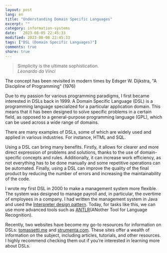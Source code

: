 ```yaml
--- 
layout: post
lang: en
title: "Understanding Domain Specific Languages"
excerpt: ""
category: information-systems
date:   2023-08-05 22:45:33
modified: 2023-08-08 22:45:33
tags: ["DSL (Domain Specific Languages)"]
comments: true
share: true
---
```


> Simplicity is the ultimate sophistication.  
> <cite>Leonardo da Vinci</cite>

The concept has been revisited in modern times by Edsger W. Dijkstra, "A Discipline of Programming" (1976)

Due to my passion for various programming paradigms, I first became interested in DSLs back in 1999. A Domain Specific Language (DSL) is a programming language specialized for a particular application domain. This means that it has been designed to solve specific problems in a certain field, as opposed to a general-purpose programming language (GPL), which can be used across a wide range of domains.

There are many examples of DSLs, some of which are widely used and applied in various industries. For instance, HTML and SQL.

Using a DSL can bring many benefits. Firstly, it allows for clearer and more direct expression of problems and solutions, thanks to the use of domain-specific concepts and rules. Additionally, it can increase work efficiency, as not everything has to be done manually and some repetitive operations can be automated. Finally, using a DSL can improve the quality of the final product by reducing the number of errors and increasing the maintainability of the code.

I wrote my first DSL in 2000 to make a management system more flexible. The system was designed to manage payroll and, in particular, the overtime of employees in a company. I had written the management system in Java and used the [Interpreter design pattern](https://en.wikipedia.org/wiki/Interpreter_pattern). Today, for tasks like this, we can use more advanced tools such as [ANTLR](https://www.antlr.org/)(ANother Tool for Language Recognition).

Recently, two websites have become my go-to resources for information on DSLs: 
[tomassetti.me](https://tomassetti.me) and [strumenta.com](https://strumenta.com). These sites offer a wealth of information on the subject, including articles, tutorials, and other resources. I highly recommend checking them out if you’re interested in learning more about DSLs.